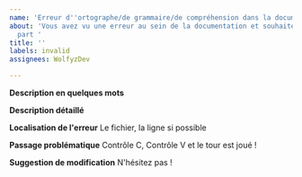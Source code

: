 ```yaml
---
name: 'Erreur d''ortographe/de grammaire/de compréhension dans la documentation '
about: 'Vous avez vu une erreur au sein de la documentation et souhaitez nous en faire
  part '
title: ''
labels: invalid
assignees: WolfyzDev

---
```


**Description en quelques mots**

**Description détaillé**

**Localisation de l'erreur**
Le fichier, la ligne si possible

**Passage problématique**
Contrôle C, Contrôle V et le tour est joué !

**Suggestion de modification**
N'hésitez pas !
